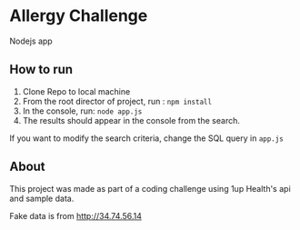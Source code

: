 # Allergy Challenge
Nodejs app

## How to run

1. Clone Repo to local machine
2. From the root director of project, run : `npm install`
3. In the console, run: `node app.js`
4. The results should appear in the console from the search. 

If you want to modify the search criteria, change the SQL query in `app.js`

## About
This project was made as part of a coding challenge using 1up Health's api and sample data.

Fake data is from http://34.74.56.14
